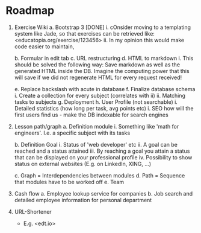 # Roadmap

1. Exercise Wiki
    a. Bootstrap 3 \[DONE\]
        i. cOnsider moving to a templating system like Jade, so that
            exercises can be retrieved like: <educatopia.org/exercise/123456>
        ii. In my opinion this would make code easier to maintain,

    b. Formular in edit tab
    c. URL restructuring
    d. HTML to markdown
        i. This should be solved the following way:
            Save markdown as well as the generated HTML inside the DB.
            Imagine the computing power that this will save if we did not
            regenerate HTML for every request received!

    e. Replace backslash with acute in database
    f. Finalize database schema
        i. Create a collection for every subject (correlates with ii)
        ii. Matching tasks to subjects
    g. Deployment
    h. User Profile (not searchable)
        i. Detailed statistics (how long per task, avg points etc)
    i. SEO
        how will the first users find us -
        make the DB indexable for search engines


2. Lesson path/graph
    a. Definition module
        i. Something like 'math for engineers'.
            I.e. a specific subject with its tasks

    b. Definition Goal
        i. Status of 'web developer' etc
        ii. A goal can be reached and a status attained
        iii. By reaching a goal you attain a status that can be
             displayed on your professional profile
        iv. Possibility to show status on external websites
            (E.g. on LinkedIn, XING, …)

    c. Graph = Interdependencies between modules
    d. Path = Sequence that modules have to be worked off
    e. Team


3. Cash flow
    a. Employee lookup service for companies
    b. Job search and detailed employee information for personal department


4. URL-Shortener
    - E.g. <edt.io>
